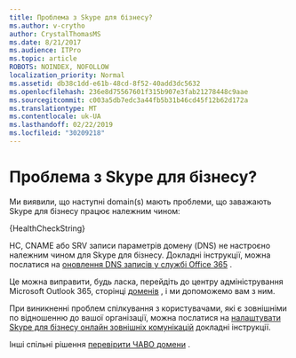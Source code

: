 ```yaml
---
title: Проблема з Skype для бізнесу?
ms.author: v-crytho
author: CrystalThomasMS
ms.date: 8/21/2017
ms.audience: ITPro
ms.topic: article
ROBOTS: NOINDEX, NOFOLLOW
localization_priority: Normal
ms.assetid: db38c1dd-e61b-48cd-8f52-40add3dc5632
ms.openlocfilehash: 236e8d75567601f315b907e3fab21278448c9aae
ms.sourcegitcommit: c003a5db7edc3a44fb5b31b46cd45f12b62d172a
ms.translationtype: MT
ms.contentlocale: uk-UA
ms.lasthandoff: 02/22/2019
ms.locfileid: "30209218"
---
```

# <a name="issue-with-skype-for-business"></a>Проблема з Skype для бізнесу?

Ми виявили, що наступні domain(s) мають проблеми, що заважають Skype для бізнесу працює належним чином:
  
{HealthCheckString}
  
НС, CNAME або SRV записи параметрів домену (DNS) не настроєно належним чином для Skype для бізнесу. Докладні інструкції, можна послатися на [оновлення DNS записів у службі Office 365](https://support.office.com/article/Create-DNS-records-for-Office-365-when-you-manage-your-DNS-records-B0F3FDCA-8A80-4E8E-9EF3-61E8A2A9AB23.aspx) . 
  
Це можна виправити, будь ласка, перейдіть до центру адміністрування Microsoft Outlook 365, сторінці [доменів](https://admin.microsoft.com/adminportal/home#/Domains) , і ми допоможемо вам з ним. 
  
При виникненні проблем спілкування з користувачами, які є зовнішніми по відношенню до вашої організації, можна послатися на [налаштувати Skype для бізнесу онлайн зовнішніх комунікацій](https://support.microsoft.com/help/10041/set-up-skype-for-business-online-external-communications.aspx) докладні інструкції. 
  
Інші спільні рішення [перевірити ЧАВО домени](https://support.office.com/article/7b7b075d-79f9-4e37-8a9e-fb60c1d95166.aspx) . 
  

